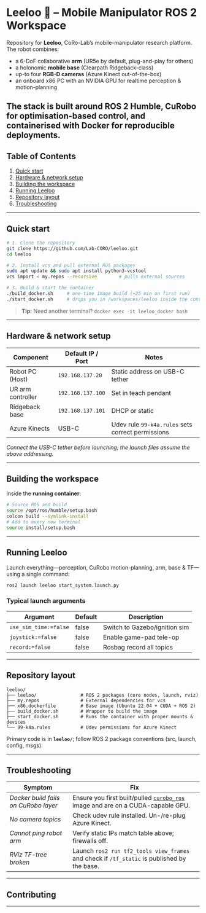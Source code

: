 # Leeloo 🤖 – Mobile Manipulator ROS 2 Workspace

Repository for **Leeloo**, CoRo-Lab’s mobile-manipulator research platform.
The robot combines:

* a 6-DoF collaborative **arm** (UR5e by default, plug-and-play for others)
* a holonomic **mobile base** (Clearpath Ridgeback-class)
* up-to four **RGB-D cameras** (Azure Kinect out-of-the-box)
* an onboard x86 PC with an NVIDIA GPU for realtime perception & motion-planning

The stack is built around **ROS 2 Humble**, CuRobo for optimisation-based control, and containerised with Docker for reproducible deployments.
---

## Table of Contents

1. [Quick start](#quick-start)
2. [Hardware & network setup](#hardware--network-setup)
3. [Building the workspace](#building-the-workspace)
4. [Running Leeloo](#running-leeloo)
5. [Repository layout](#repository-layout)
6. [Troubleshooting](#troubleshooting)

---

## Quick start

```bash
# 1. Clone the repository
git clone https://github.com/Lab-CORO/leeloo.git
cd leeloo

# 2. Install vcs and pull external ROS packages
sudo apt update && sudo apt install python3-vcstool
vcs import < my.repos --recursive        # pulls external sources

# 3. Build & start the container
./build_docker.sh     # one-time image build (≈25 min on first run)
./start_docker.sh     # drops you in /workspaces/leeloo inside the container
```

> **Tip:** Need another terminal?
> `docker exec -it leeloo_docker bash`

---

## Hardware & network setup

| Component         | Default IP / Port | Notes                                             |
| ----------------- | ----------------- | ------------------------------------------------- |
| Robot PC (Host)   | `192.168.137.20`  | Static address on USB-C tether                    |
| UR arm controller | `192.168.137.100` | Set in teach pendant                              |
| Ridgeback base    | `192.168.137.101` | DHCP or static                                    |
| Azure Kinects     | USB-C             | Udev rule `99-k4a.rules` sets correct permissions |

*Connect the USB-C tether before launching; the launch files assume the above addressing.*

---

## Building the workspace

Inside the **running container**:

```bash
# Source ROS and build
source /opt/ros/humble/setup.bash
colcon build --symlink-install
# Add to every new terminal
source install/setup.bash
```

---

## Running Leeloo

Launch everything—perception, CuRobo motion-planning, arm, base & TF—using a single command:

```bash
ros2 launch leeloo start_system.launch.py
```

### Typical launch arguments

| Argument              | Default | Description                   |
| --------------------- | ------- | ----------------------------- |
| `use_sim_time:=false` | false   | Switch to Gazebo/ignition sim |
| `joystick:=false`     | false   | Enable game-pad tele-op       |
| `record:=false`       | false   | Rosbag record all topics      |

---

## Repository layout

```
leeloo/
├── leeloo/                # ROS 2 packages (core nodes, launch, rviz)
├── my.repos               # External dependencies for vcs
├── x86.dockerfile         # Base image (Ubuntu 22.04 + CUDA + ROS 2)
├── build_docker.sh        # Wrapper to build the image
├── start_docker.sh        # Runs the container with proper mounts & devices
└── 99-k4a.rules           # Udev permissions for Azure Kinect
```

Primary code is in **`leeloo/`**; follow ROS 2 package conventions (src, launch, config, msgs).

---

## Troubleshooting

| Symptom                              | Fix                                                                                                                       |
| ------------------------------------ | ------------------------------------------------------------------------------------------------------------------------- |
| *Docker build fails on CuRobo layer* | Ensure you first built/pulled [`curobo_ros`](https://github.com/Lab-CORO/curobo_ros) image and are on a CUDA-capable GPU. |
| *No camera topics*                   | Check udev rule installed. Un-/re-plug Azure Kinect.                                                                      |
| *Cannot ping robot arm*              | Verify static IPs match table above; firewalls off.                                                                       |
| *RViz TF-tree broken*                | Launch `ros2 run tf2_tools view_frames` and check if `/tf_static` is published by the base.                               |

---

## Contributing


---



